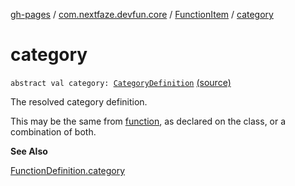 [gh-pages](../../index.md) / [com.nextfaze.devfun.core](../index.md) / [FunctionItem](index.md) / [category](./category.md)

# category

`abstract val category: `[`CategoryDefinition`](../-category-definition/index.md) [(source)](https://github.com/NextFaze/dev-fun/tree/master/devfun-annotations/src/main/java/com/nextfaze/devfun/core/Items.kt#L29)

The resolved category definition.

This may be the same from [function](function.md), as declared on the class, or a combination of both.

**See Also**

[FunctionDefinition.category](../-function-definition/category.md)

